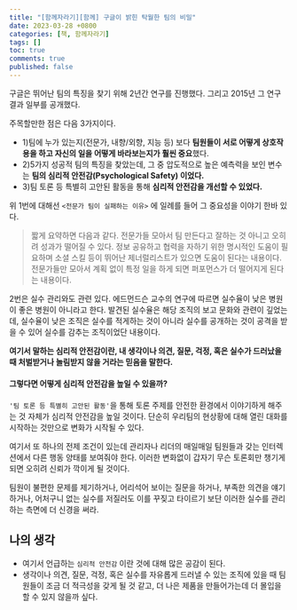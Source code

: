 ```yaml
---
title: "[함께자라기][함께] 구글이 밝힌 탁월한 팀의 비밀"
date: 2023-03-28 +0800
categories: [책, 함께자라기]
tags: []
toc: true
comments: true
published: false
---
```


구글은 뛰어난 팀의 특징을 찾기 위해 2년간 연구를 진행했다. 그리고 2015년 그 연구 결과 일부를 공개했다.

주목할만한 점은 다음 3가지이다.

- 1)팀에 누가 있는지(전문가, 내향/외향, 지능 등) 보다 <b>팀원들이 서로 어떻게 상호작용을 하고 자신의 일을 어떻게 바라보는지가 훨씬 중요</b>했다.
- 2)5가지 성공적 팀의 특징을 찾았는데, 그 중 압도적으로 높은 예측력을 보인 변수는 <b>팀의 심리적 안전감(Psychological Safety) 이었다.</b>
- 3)팀 토론 등 특별히 고안된 활동을 통해 <b>심리적 안전감을 개선할 수 있었다.</b>

위 1번에 대해선 `<전문가 팀이 실패하는 이유>` 에 일례를 들어 그 중요성을 이야기 한바 있다.

> 짧게 요약하면 다음과 같다. 전문가들 모아서 팀 만든다고 잘하는 것 아니고 오히려 성과가 떨어질 수 있다. 정보 공유하고 협력을 자하기 위한 명시적인 도움이 필요하며 소셜 스킬 등이 뛰어난 제너럴리스트가 있으면 도움이 된다는 내용이다. 전문가들만 모아서 계획 없이 특정 일을 하게 되면 퍼포먼스가 더 떨어지게 된다는 내용이다.

2번은 실수 관리와도 관련 있다. 에드먼드슨 교수의 연구에 따르면 실수율이 낮은 병원이 좋은 병원이 아니라고 한다. 발견된 실수율은 해당 조직의 보고 문화와 관련이 깊었는데, 실수율이 낮은 조직은 실수를 적게하는 것이 아니라 실수를 공개하는 것이 공격을 받을 수 있어 실수를 감추는 조직이었단 내용이다.

<b>여기서 말하는 심리적 안전감이란, 내 생각이나 의견, 질문, 걱정, 혹은 실수가 드러났을 때 처벌받거나 놀림받지 않을 거라는 믿음을 말한다.</b>

#### 그렇다면 어떻게 심리적 안전감을 높일 수 있을까?

`'팀 토론 등 특별히 고안된 활동'`을 통해 토론 주제를 안전한 환경에서 이야기하게 해주는 것 자체가 심리적 안전감을 높일 것이다. 단순히 우리팀의 현상황에 대해 열린 대화를 시작하는 것만으로 변화가 시작될 수 있다.

여기서 또 하나의 전제 조건이 있는데 관리자나 리더의 매일매일 팀원들과 갖는 인터렉션에서 다른 행동 양태를 보여줘야 한다. 이러한 변화없이 갑자기 무슨 토론회만 챙기게 되면 오히려 신뢰가 깍이게 될 것이다.

팀원이 불편한 문제를 제기하거나, 어리석어 보이는 질문을 하거나, 부족한 의견을 얘기하거나, 어처구니 없는 실수를 저질러도 이를 꾸짖고 타이르기 보단 이러한 실수를 관리하는 측면에 더 신경을 써라.

## 나의 생각
- 여기서 언급하는 `심리적 안전감` 이란 것에 대해 많은 공감이 된다. 
- 생각이나 의견, 질문, 걱정, 혹은 실수를 자유롭게 드러낼 수 있는 조직에 있을 때 팀원들이 조금 더 적극성을 갖게 될 것 같고, 더 나은 제품을 만들어가는데 더 몰입을 할 수 있지 않을까 싶다. 